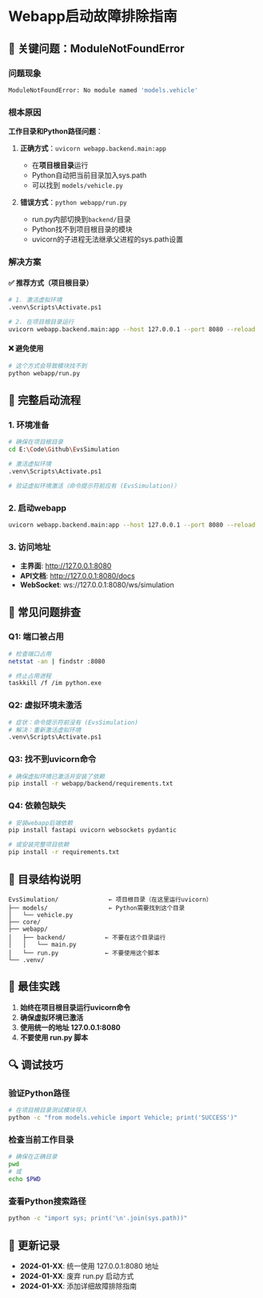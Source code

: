 # Webapp启动故障排除指南

## 🚨 **关键问题：ModuleNotFoundError**

### 问题现象
```bash
ModuleNotFoundError: No module named 'models.vehicle'
```

### 根本原因
**工作目录和Python路径问题**：

1. **正确方式**：`uvicorn webapp.backend.main:app`
   - 在**项目根目录**运行
   - Python自动把当前目录加入sys.path
   - 可以找到 `models/vehicle.py`

2. **错误方式**：`python webapp/run.py`
   - run.py内部切换到`backend/`目录
   - Python找不到项目根目录的模块
   - uvicorn的子进程无法继承父进程的sys.path设置

### 解决方案

#### ✅ **推荐方式（项目根目录）**
```bash
# 1. 激活虚拟环境
.venv\Scripts\Activate.ps1

# 2. 在项目根目录运行
uvicorn webapp.backend.main:app --host 127.0.0.1 --port 8080 --reload
```

#### ❌ **避免使用**
```bash
# 这个方式会导致模块找不到
python webapp/run.py
```

## 🔧 **完整启动流程**

### 1. 环境准备
```bash
# 确保在项目根目录
cd E:\Code\Github\EvsSimulation

# 激活虚拟环境
.venv\Scripts\Activate.ps1

# 验证虚拟环境激活（命令提示符前应有 (EvsSimulation)）
```

### 2. 启动webapp
```bash
uvicorn webapp.backend.main:app --host 127.0.0.1 --port 8080 --reload
```

### 3. 访问地址
- **主界面**: http://127.0.0.1:8080
- **API文档**: http://127.0.0.1:8080/docs
- **WebSocket**: ws://127.0.0.1:8080/ws/simulation

## 🐛 **常见问题排查**

### Q1: 端口被占用
```bash
# 检查端口占用
netstat -an | findstr :8080

# 终止占用进程
taskkill /f /im python.exe
```

### Q2: 虚拟环境未激活
```bash
# 症状：命令提示符前没有 (EvsSimulation)
# 解决：重新激活虚拟环境
.venv\Scripts\Activate.ps1
```

### Q3: 找不到uvicorn命令
```bash
# 确保虚拟环境已激活并安装了依赖
pip install -r webapp/backend/requirements.txt
```

### Q4: 依赖包缺失
```bash
# 安装webapp后端依赖
pip install fastapi uvicorn websockets pydantic

# 或安装完整项目依赖
pip install -r requirements.txt
```

## 📁 **目录结构说明**

```
EvsSimulation/              ← 项目根目录（在这里运行uvicorn）
├── models/                 ← Python需要找到这个目录
│   └── vehicle.py
├── core/
├── webapp/
│   ├── backend/           ← 不要在这个目录运行
│   │   └── main.py
│   └── run.py             ← 不要使用这个脚本
└── .venv/
```

## 🎯 **最佳实践**

1. **始终在项目根目录运行uvicorn命令**
2. **确保虚拟环境已激活**
3. **使用统一的地址 127.0.0.1:8080**
4. **不要使用 run.py 脚本**

## 🔍 **调试技巧**

### 验证Python路径
```bash
# 在项目根目录测试模块导入
python -c "from models.vehicle import Vehicle; print('SUCCESS')"
```

### 检查当前工作目录
```bash
# 确保在正确目录
pwd
# 或
echo $PWD
```

### 查看Python搜索路径
```bash
python -c "import sys; print('\n'.join(sys.path))"
```

## 📝 **更新记录**

- **2024-01-XX**: 统一使用 127.0.0.1:8080 地址
- **2024-01-XX**: 废弃 run.py 启动方式
- **2024-01-XX**: 添加详细故障排除指南 